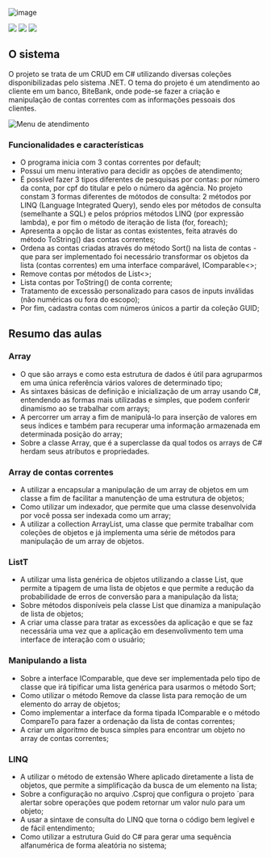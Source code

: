 ![image](https://user-images.githubusercontent.com/98191980/194566349-1fda1152-4e33-449b-81e4-a036c1d2758b.png)

<img src="https://img.shields.io/static/v1?label=by&message=Alura&color=blue&style=for-the-badge"> <img src="https://img.shields.io/static/v1?label=Tech&message=.NET 6.0&color=7B68EE&style=for-the-badge&logo=.NET"> <img src="https://img.shields.io/static/v1?label=Tech&message=C%23&color=7B68EE&style=for-the-badge&logo=csharp">

## O sistema
O projeto se trata de um CRUD em C# utilizando diversas coleções disponibilizadas pelo sistema .NET. O tema do projeto é um atendimento ao cliente em um banco, BiteBank, onde pode-se fazer a criação e manipulação de contas correntes com as informações pessoais dos clientes.

![Menu de atendimento](https://user-images.githubusercontent.com/98191980/198300688-1349de07-3075-4dd4-a81c-30561a2384ec.png)

### Funcionalidades e características
- O programa inicia com 3 contas correntes por default;
- Possui um menu interativo para decidir as opções de atendimento;
- É possível fazer 3 tipos diferentes de pesquisas por contas: por número da conta, por cpf do titular e pelo o número da agência. No projeto constam 3 formas diferentes de mótodos de consulta: 2 métodos por LINQ (Language Integrated Query), sendo eles por métodos de consulta (semelhante a SQL) e pelos próprios métodos LINQ (por expressão lambda), e por fim o método de iteração de lista (for, foreach);
- Apresenta a opção de listar as contas existentes, feita através do método ToString() das contas correntes;
- Ordena as contas criadas através do método Sort() na lista de contas - que para ser implementado foi necessário transformar os objetos da lista (contas correntes) em uma interface comparável, IComparable<>;
- Remove contas por métodos de List<>;
- Lista contas por ToString() de conta corrente;
- Tratamento de excessão personalizado para casos de inputs inválidas (não numéricas ou fora do escopo);
- Por fim, cadastra contas com números únicos a partir da coleção GUID;



## Resumo das aulas

### Array
- O que são arrays e como esta estrutura de dados é útil para agruparmos em uma única referência vários valores de determinado tipo;
- As sintaxes básicas de definição e inicialização de um array usando C#, entendendo as formas mais utilizadas e simples, que podem conferir dinamismo ao se trabalhar com arrays;
- A percorrer um array a fim de manipulá-lo para inserção de valores em seus índices e também para recuperar uma informação armazenada em determinada posição do array;
- Sobre a classe Array, que é a superclasse da qual todos os arrays de C# herdam seus atributos e propriedades.

### Array de contas correntes
- A utilizar a encapsular a manipulação de um array de objetos em um classe a fim de facilitar a manutenção de uma estrutura de objetos;
- Como utilizar um indexador, que permite que uma classe desenvolvida por você possa ser indexada como um array;
- A utilizar a collection ArrayList, uma classe que permite trabalhar com coleções de objetos e já implementa uma série de métodos para manipulação de um array de objetos.

### ListT

- A utilizar uma lista genérica de objetos utilizando a classe List, que permite a tipagem de uma lista de objetos e que permite a redução da probabilidade de erros de conversão para a manipulação da lista;
- Sobre métodos disponíveis pela classe List que dinamiza a manipulação de lista de objetos;
- A criar uma classe para tratar as excessões da aplicação e que se faz necessária uma vez que a aplicação em desenvolivmento tem uma interface de interação com o usuário;

### Manipulando a lista

- Sobre a interface IComparable, que deve ser implementada pelo tipo de classe que irá tipificar uma lista genérica para usarmos o método Sort;
- Como utilizar o método Remove da classe lista para remoção de um elemento do array de objetos;
- Como implementar a interface da forma tipada IComparable e o método CompareTo para fazer a ordenação da lista de contas correntes;
- A criar um algoritmo de busca simples para encontrar um objeto no array de contas correntes;

### LINQ

- A utilizar o método de extensão Where aplicado diretamente a lista de objetos, que permite a simplificação da busca de um elemento na lista;
- Sobre a configuração no arquivo .Csproj que configura o projeto ´para alertar sobre operações que podem retornar um valor nulo para um objeto;
- A usar a sintaxe de consulta do LINQ que torna o código bem legível e de fácil entendimento;
- Como utilizar a estrutura Guid do C# para gerar uma sequência alfanumérica de forma aleatória no sistema;
